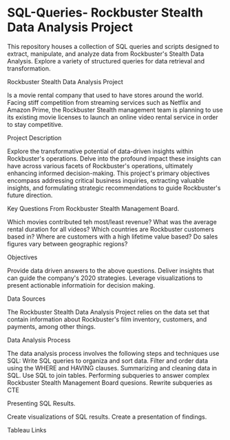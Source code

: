# SQL-Queries- Rockbuster Stealth Data Analysis Project
This repository houses a collection of SQL queries and scripts designed to extract, manipulate, and analyze data from Rockbuster's Stealth Data Analysis. Explore a variety of structured queries for data retrieval and transformation.

Rockbuster Stealth Data Analysis Project

Is a movie rental company that used to have stores around the world. Facing stiff competition from streaming services such as Netflix and Amazon Prime, the Rockbuster Stealth management team is planning to use its existing movie licenses to launch an online video rental service in order to stay competitive.

Project Description

Explore the transformative potential of data-driven insights within Rockbuster's operations. Delve into the profound impact these insights can have across various facets of Rockbuster's operations, ultimately enhancing informed decision-making. This project's primary objectives encompass addressing critical business inquiries, extracting valuable insights, and formulating strategic recommendations to guide Rockbuster's future direction. 

Key Questions From Rockbuster Stealth Management Board.

Which movies contributed teh most/least revenue?
What was the average rental duration for all videos?
Which countries are Rockbuster customers based in?
Where are customers with a high lifetime value based?
Do sales figures vary between geographic regions?

Objectives

Provide data driven answers to the above questions.
Deliver insights that can guide the company's 2020 strategies.
Leverage visualizations to present actionable informatioin for decision making.

Data Sources

The Rockbuster Stealth Data Analysis Project relies on the data set that contain information about Rockbuster's film inventory, customers, and payments, among other things.

Data Analysis Process

The data analysis process involves the following steps and techniques use SQL:
Write SQL queries to organiza and sort data.
Filter and order data using the WHERE and HAVING clauses.
Summarizing and cleaning data in SQL.
Use SQL to join tables.
Performing subqueries to answer complex Rockbuster Stealth Management Board quesions.
Rewrite subqueries as CTE

Presenting SQL Results.

Create visualizations of SQL results.
Create a presentation of findings.

Tableau Links




